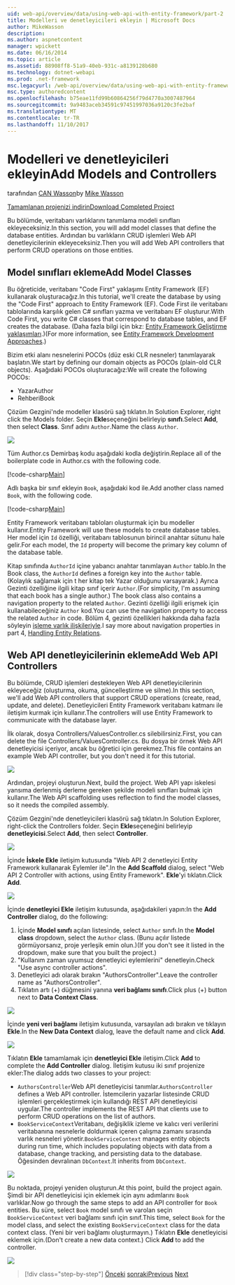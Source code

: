 ```yaml
---
uid: web-api/overview/data/using-web-api-with-entity-framework/part-2
title: Modelleri ve denetleyicileri ekleyin | Microsoft Docs
author: MikeWasson
description: 
ms.author: aspnetcontent
manager: wpickett
ms.date: 06/16/2014
ms.topic: article
ms.assetid: 88908ff8-51a9-40eb-931c-a8139128b680
ms.technology: dotnet-webapi
ms.prod: .net-framework
msc.legacyurl: /web-api/overview/data/using-web-api-with-entity-framework/part-2
msc.type: authoredcontent
ms.openlocfilehash: b75eae11fd99b60864256f79d4770a3007487964
ms.sourcegitcommit: 9a9483aceb34591c97451997036a9120c3fe2baf
ms.translationtype: MT
ms.contentlocale: tr-TR
ms.lasthandoff: 11/10/2017
---
```

<a name="add-models-and-controllers"></a><span data-ttu-id="80211-102">Modelleri ve denetleyicileri ekleyin</span><span class="sxs-lookup"><span data-stu-id="80211-102">Add Models and Controllers</span></span>
====================
<span data-ttu-id="80211-103">tarafından [CAN Wasson](https://github.com/MikeWasson)</span><span class="sxs-lookup"><span data-stu-id="80211-103">by [Mike Wasson](https://github.com/MikeWasson)</span></span>

[<span data-ttu-id="80211-104">Tamamlanan projenizi indirin</span><span class="sxs-lookup"><span data-stu-id="80211-104">Download Completed Project</span></span>](https://github.com/MikeWasson/BookService)

<span data-ttu-id="80211-105">Bu bölümde, veritabanı varlıklarını tanımlama modeli sınıfları ekleyeceksiniz.</span><span class="sxs-lookup"><span data-stu-id="80211-105">In this section, you will add model classes that define the database entities.</span></span> <span data-ttu-id="80211-106">Ardından bu varlıkların CRUD işlemleri Web API denetleyicilerinin ekleyeceksiniz.</span><span class="sxs-lookup"><span data-stu-id="80211-106">Then you will add Web API controllers that perform CRUD operations on those entities.</span></span>

## <a name="add-model-classes"></a><span data-ttu-id="80211-107">Model sınıfları ekleme</span><span class="sxs-lookup"><span data-stu-id="80211-107">Add Model Classes</span></span>

<span data-ttu-id="80211-108">Bu öğreticide, veritabanı "Code First" yaklaşımı Entity Framework (EF) kullanarak oluşturacağız.</span><span class="sxs-lookup"><span data-stu-id="80211-108">In this tutorial, we'll create the database by using the "Code First" approach to Entity Framework (EF).</span></span> <span data-ttu-id="80211-109">Code First ile veritabanı tablolarında karşılık gelen C# sınıfları yazma ve veritabanı EF oluşturur.</span><span class="sxs-lookup"><span data-stu-id="80211-109">With Code First, you write C# classes that correspond to database tables, and EF creates the database.</span></span> <span data-ttu-id="80211-110">(Daha fazla bilgi için bkz: [Entity Framework Geliştirme yaklaşımları](https://msdn.microsoft.com/en-us/library/ms178359%28v=vs.110%29.aspx#dbfmfcf).)</span><span class="sxs-lookup"><span data-stu-id="80211-110">(For more information, see [Entity Framework Development Approaches](https://msdn.microsoft.com/en-us/library/ms178359%28v=vs.110%29.aspx#dbfmfcf).)</span></span>

<span data-ttu-id="80211-111">Bizim etki alanı nesnelerini POCOs (düz eski CLR nesneler) tanımlayarak başlatın.</span><span class="sxs-lookup"><span data-stu-id="80211-111">We start by defining our domain objects as POCOs (plain-old CLR objects).</span></span> <span data-ttu-id="80211-112">Aşağıdaki POCOs oluşturacağız:</span><span class="sxs-lookup"><span data-stu-id="80211-112">We will create the following POCOs:</span></span>

- <span data-ttu-id="80211-113">Yazar</span><span class="sxs-lookup"><span data-stu-id="80211-113">Author</span></span>
- <span data-ttu-id="80211-114">Rehberi</span><span class="sxs-lookup"><span data-stu-id="80211-114">Book</span></span>

<span data-ttu-id="80211-115">Çözüm Gezgini'nde modeller klasörü sağ tıklatın.</span><span class="sxs-lookup"><span data-stu-id="80211-115">In Solution Explorer, right click the Models folder.</span></span> <span data-ttu-id="80211-116">Seçin **Ekle**seçeneğini belirleyip **sınıfı**.</span><span class="sxs-lookup"><span data-stu-id="80211-116">Select **Add**, then select **Class**.</span></span> <span data-ttu-id="80211-117">Sınıf adını `Author`.</span><span class="sxs-lookup"><span data-stu-id="80211-117">Name the class `Author`.</span></span>

![](part-2/_static/image1.png)

<span data-ttu-id="80211-118">Tüm Author.cs Demirbaş kodu aşağıdaki kodla değiştirin.</span><span class="sxs-lookup"><span data-stu-id="80211-118">Replace all of the boilerplate code in Author.cs with the following code.</span></span>

[!code-csharp[Main](part-2/samples/sample1.cs)]

<span data-ttu-id="80211-119">Adlı başka bir sınıf ekleyin `Book`, aşağıdaki kod ile.</span><span class="sxs-lookup"><span data-stu-id="80211-119">Add another class named `Book`, with the following code.</span></span>

[!code-csharp[Main](part-2/samples/sample2.cs)]

<span data-ttu-id="80211-120">Entity Framework veritabanı tabloları oluşturmak için bu modeller kullanır.</span><span class="sxs-lookup"><span data-stu-id="80211-120">Entity Framework will use these models to create database tables.</span></span> <span data-ttu-id="80211-121">Her model için `Id` özelliği, veritabanı tablosunun birincil anahtar sütunu hale gelir.</span><span class="sxs-lookup"><span data-stu-id="80211-121">For each model, the `Id` property will become the primary key column of the database table.</span></span>

<span data-ttu-id="80211-122">Kitap sınıfında `AuthorId` içine yabancı anahtar tanımlayan `Author` tablo.</span><span class="sxs-lookup"><span data-stu-id="80211-122">In the Book class, the `AuthorId` defines a foreign key into the `Author` table.</span></span> <span data-ttu-id="80211-123">(Kolaylık sağlamak için t her kitap tek Yazar olduğunu varsayarak.) Ayrıca Gezinti özelliğine ilgili kitap sınıf içerir `Author`.</span><span class="sxs-lookup"><span data-stu-id="80211-123">(For simplicity, I'm assuming that each book has a single author.) The book class also contains a navigation property to the related `Author`.</span></span> <span data-ttu-id="80211-124">Gezinti özelliği ilgili erişmek için kullanabileceğiniz `Author` kod.</span><span class="sxs-lookup"><span data-stu-id="80211-124">You can use the navigation property to access the related `Author` in code.</span></span> <span data-ttu-id="80211-125">Bölüm 4, gezinti özellikleri hakkında daha fazla söyleyin [işleme varlık ilişkileriyle](part-4.md).</span><span class="sxs-lookup"><span data-stu-id="80211-125">I say more about navigation properties in part 4, [Handling Entity Relations](part-4.md).</span></span>

## <a name="add-web-api-controllers"></a><span data-ttu-id="80211-126">Web API denetleyicilerinin ekleme</span><span class="sxs-lookup"><span data-stu-id="80211-126">Add Web API Controllers</span></span>

<span data-ttu-id="80211-127">Bu bölümde, CRUD işlemleri destekleyen Web API denetleyicilerinin ekleyeceğiz (oluşturma, okuma, güncelleştirme ve silme).</span><span class="sxs-lookup"><span data-stu-id="80211-127">In this section, we'll add Web API controllers that support CRUD operations (create, read, update, and delete).</span></span> <span data-ttu-id="80211-128">Denetleyicileri Entity Framework veritabanı katmanı ile iletişim kurmak için kullanır.</span><span class="sxs-lookup"><span data-stu-id="80211-128">The controllers will use Entity Framework to communicate with the database layer.</span></span>

<span data-ttu-id="80211-129">İlk olarak, dosya Controllers/ValuesController.cs silebilirsiniz.</span><span class="sxs-lookup"><span data-stu-id="80211-129">First, you can delete the file Controllers/ValuesController.cs.</span></span> <span data-ttu-id="80211-130">Bu dosya bir örnek Web API denetleyicisi içeriyor, ancak bu öğretici için gerekmez.</span><span class="sxs-lookup"><span data-stu-id="80211-130">This file contains an example Web API controller, but you don't need it for this tutorial.</span></span>

![](part-2/_static/image2.png)

<span data-ttu-id="80211-131">Ardından, projeyi oluşturun.</span><span class="sxs-lookup"><span data-stu-id="80211-131">Next, build the project.</span></span> <span data-ttu-id="80211-132">Web API yapı iskelesi yansıma derlenmiş derleme gereken şekilde modeli sınıfları bulmak için kullanır.</span><span class="sxs-lookup"><span data-stu-id="80211-132">The Web API scaffolding uses reflection to find the model classes, so it needs the compiled assembly.</span></span>

<span data-ttu-id="80211-133">Çözüm Gezgini'nde denetleyicileri klasörü sağ tıklatın.</span><span class="sxs-lookup"><span data-stu-id="80211-133">In Solution Explorer, right-click the Controllers folder.</span></span> <span data-ttu-id="80211-134">Seçin **Ekle**seçeneğini belirleyip **denetleyicisi**.</span><span class="sxs-lookup"><span data-stu-id="80211-134">Select **Add**, then select **Controller**.</span></span>

![](part-2/_static/image3.png)

<span data-ttu-id="80211-135">İçinde **İskele Ekle** iletişim kutusunda "Web API 2 denetleyici Entity Framework kullanarak Eylemler ile".</span><span class="sxs-lookup"><span data-stu-id="80211-135">In the **Add Scaffold** dialog, select "Web API 2 Controller with actions, using Entity Framework".</span></span> <span data-ttu-id="80211-136">**Ekle**'yi tıklatın.</span><span class="sxs-lookup"><span data-stu-id="80211-136">Click **Add**.</span></span>

![](part-2/_static/image4.png)

<span data-ttu-id="80211-137">İçinde **denetleyici Ekle** iletişim kutusunda, aşağıdakileri yapın:</span><span class="sxs-lookup"><span data-stu-id="80211-137">In the **Add Controller** dialog, do the following:</span></span>

1. <span data-ttu-id="80211-138">İçinde **Model sınıfı** açılan listesinde, select `Author` sınıfı.</span><span class="sxs-lookup"><span data-stu-id="80211-138">In the **Model class** dropdown, select the `Author` class.</span></span> <span data-ttu-id="80211-139">(Bunu açılır listede görmüyorsanız, proje yerleşik emin olun.)</span><span class="sxs-lookup"><span data-stu-id="80211-139">(If you don't see it listed in the dropdown, make sure that you built the project.)</span></span>
2. <span data-ttu-id="80211-140">"Kullanım zaman uyumsuz denetleyici eylemlerini" denetleyin.</span><span class="sxs-lookup"><span data-stu-id="80211-140">Check "Use async controller actions".</span></span>
3. <span data-ttu-id="80211-141">Denetleyici adı olarak bırakın &quot;AuthorsController&quot;.</span><span class="sxs-lookup"><span data-stu-id="80211-141">Leave the controller name as &quot;AuthorsController&quot;.</span></span>
4. <span data-ttu-id="80211-142">Tıklatın artı (+) düğmesini yanına **veri bağlamı sınıfı**.</span><span class="sxs-lookup"><span data-stu-id="80211-142">Click plus (+) button next to **Data Context Class**.</span></span>

![](part-2/_static/image5.png)

<span data-ttu-id="80211-143">İçinde **yeni veri bağlamı** iletişim kutusunda, varsayılan adı bırakın ve tıklayın **Ekle**.</span><span class="sxs-lookup"><span data-stu-id="80211-143">In the **New Data Context** dialog, leave the default name and click **Add**.</span></span>

![](part-2/_static/image6.png)

<span data-ttu-id="80211-144">Tıklatın **Ekle** tamamlamak için **denetleyici Ekle** iletişim.</span><span class="sxs-lookup"><span data-stu-id="80211-144">Click **Add** to complete the **Add Controller** dialog.</span></span> <span data-ttu-id="80211-145">İletişim kutusu iki sınıf projenize ekler:</span><span class="sxs-lookup"><span data-stu-id="80211-145">The dialog adds two classes to your project:</span></span>

- <span data-ttu-id="80211-146">`AuthorsController`Web API denetleyicisi tanımlar.</span><span class="sxs-lookup"><span data-stu-id="80211-146">`AuthorsController` defines a Web API controller.</span></span> <span data-ttu-id="80211-147">İstemcilerin yazarlar listesinde CRUD işlemleri gerçekleştirmek için kullandığı REST API denetleyicisi uygular.</span><span class="sxs-lookup"><span data-stu-id="80211-147">The controller implements the REST API that clients use to perform CRUD operations on the list of authors.</span></span>
- <span data-ttu-id="80211-148">`BookServiceContext`Veritabanı, değişiklik izleme ve kalıcı veri verilerini veritabanına nesnelerle doldurmak içeren çalışma zamanı sırasında varlık nesneleri yönetir.</span><span class="sxs-lookup"><span data-stu-id="80211-148">`BookServiceContext` manages entity objects during run time, which includes populating objects with data from a database, change tracking, and persisting data to the database.</span></span> <span data-ttu-id="80211-149">Öğesinden devralınan `DbContext`.</span><span class="sxs-lookup"><span data-stu-id="80211-149">It inherits from `DbContext`.</span></span>

![](part-2/_static/image7.png)

<span data-ttu-id="80211-150">Bu noktada, projeyi yeniden oluşturun.</span><span class="sxs-lookup"><span data-stu-id="80211-150">At this point, build the project again.</span></span> <span data-ttu-id="80211-151">Şimdi bir API denetleyicisi için eklemek için aynı adımlarını `Book` varlıklar.</span><span class="sxs-lookup"><span data-stu-id="80211-151">Now go through the same steps to add an API controller for `Book` entities.</span></span> <span data-ttu-id="80211-152">Bu süre, select `Book` model sınıfı ve varolan seçin `BookServiceContext` veri bağlamı sınıfı için sınıf.</span><span class="sxs-lookup"><span data-stu-id="80211-152">This time, select `Book` for the model class, and select the existing `BookServiceContext` class for the data context class.</span></span> <span data-ttu-id="80211-153">(Yeni bir veri bağlamı oluşturmayın.) Tıklatın **Ekle** denetleyicisi eklemek için.</span><span class="sxs-lookup"><span data-stu-id="80211-153">(Don't create a new data context.) Click **Add** to add the controller.</span></span>

![](part-2/_static/image8.png)

>[!div class="step-by-step"]
<span data-ttu-id="80211-154">[Önceki](part-1.md)
[sonraki](part-3.md)</span><span class="sxs-lookup"><span data-stu-id="80211-154">[Previous](part-1.md)
[Next](part-3.md)</span></span>
